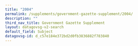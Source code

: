 ```yaml
---
title: "2004"
permalink: /supplements/government-gazette-supplement/2004/
description: ""
third_nav_title: Government Gazette Supplement
layout: datagovsg-v2-search
default_field: Subject
datagovsg-id: d_c57e184e372bd2d0fb3836882f783840
---
```


